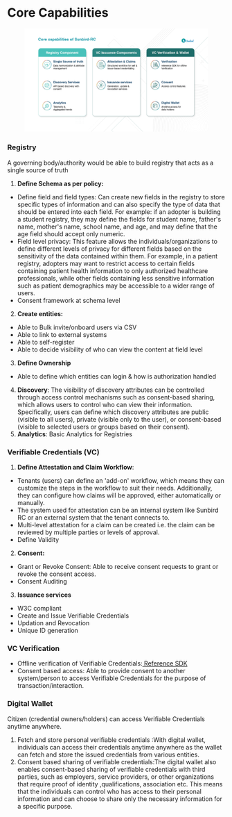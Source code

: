 # Core Capabilities

<figure><img src="../../.gitbook/assets/Artboard 3 (1).png" alt=""><figcaption></figcaption></figure>

### Registry

A governing body/authority would be able to build registry that acts as a single source of truth

1. **Define Schema as per policy:**

* Define field and field types: Can create new fields in the registry to store specific types of information and can also specify the type of data that should be entered into each field. For example: if an adopter is building a student registry, they may define the fields for student name, father's name, mother's name, school name, and age, and may define that the age field should accept only numeric.
* Field level privacy: This feature allows the individuals/organizations to define different levels of privacy for different fields based on the sensitivity of the data contained within them. For example, in a patient registry, adopters may want to restrict access to certain fields containing patient health information to only authorized healthcare professionals, while other fields containing less sensitive information such as patient demographics may be accessible to a wider range of users.
* Consent framework at schema level

2. **Create entities:**

* Able to Bulk invite/onboard users via CSV
* Able to link to external systems
* Able to self-register
* Able to decide visibility of who can view the content at field level

3. **Define Ownership**

* Able to define which entities can login & how is authorization handled

4. **Discovery**: The visibility of discovery attributes can be controlled through access control mechanisms such as consent-based sharing, which allows users to control who can view their information. Specifically, users can define which discovery attributes are public (visible to all users), private (visible only to the user), or consent-based (visible to selected users or groups based on their consent).
5. **Analytics**: Basic Analytics for Registries

### Verifiable Credentials (VC)

1. **Define Attestation and Claim Workflow**:

* Tenants (users) can define an 'add-on' workflow, which means they can customize the steps in the workflow to suit their needs. Additionally, they can configure how claims will be approved, either automatically or manually.
* The system used for attestation can be an internal system like Sunbird RC or an external system that the tenant connects to.
* Multi-level attestation for a claim can be created i.e. the claim can be reviewed by multiple parties or levels of approval.
* Define Validity

2. &#x20;**Consent:**

* Grant or Revoke Consent: Able to receive consent requests to grant or revoke the consent access.
* Consent Auditing

3. **Issuance services**

* W3C compliant
* Create and Issue Verifiable Credentials
* Updation and Revocation
* Unique ID generation

### VC Verification

* Offline verification of Verifiable Credentials:[ Reference SDK](https://docs.sunbirdrc.dev/vc-verification-module)
* Consent based access: Able to provide consent to another system/person to access Verifiable Credentials for the purpose of transaction/interaction.

### Digital Wallet

Citizen (credential owners/holders) can access Verifiable Credentials anytime anywhere.

1. Fetch and store personal verifiable credentials :With digital wallet, individuals can access their credentials anytime anywhere as the wallet can fetch and store the issued credentials from various entities.
2. Consent based sharing of verifiable credentials:The digital wallet also enables consent-based sharing of verifiable credentials with third parties, such as employers, service providers, or other organizations that require proof of identity ,qualifications, association etc. This means that the individuals can control who has access to their personal information and can choose to share only the necessary information for a specific purpose.
